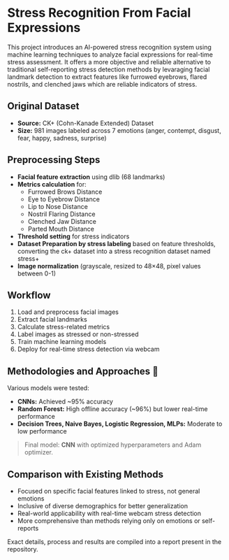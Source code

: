 # Stress Recognition From Facial Expressions 

This project introduces an AI-powered stress recognition system using machine learning techniques to analyze facial expressions for real-time stress assessment. It offers a more objective and reliable alternative to traditional self-reporting stress detection methods by levaraging facial landmark detection to extract features like furrowed eyebrows, flared nostrils, and clenched jaws which are reliable indicators of stress.  

## Original Dataset

- **Source:** CK+ (Cohn-Kanade Extended) Dataset
- **Size:** 981 images labeled across 7 emotions (anger, contempt, disgust, fear, happy, sadness, surprise)

## Preprocessing Steps
- **Facial feature extraction** using dlib (68 landmarks)
- **Metrics calculation** for:
  - Furrowed Brows Distance
  - Eye to Eyebrow Distance
  - Lip to Nose Distance
  - Nostril Flaring Distance
  - Clenched Jaw Distance
  - Parted Mouth Distance
- **Threshold setting** for stress indicators
- **Dataset Preparation by stress labeling** based on feature thresholds, converting the ck+ dataset into a stress recognition dataset named stress+
- **Image normalization** (grayscale, resized to 48×48, pixel values between 0-1)

## Workflow

1. Load and preprocess facial images
2. Extract facial landmarks
3. Calculate stress-related metrics
4. Label images as stressed or non-stressed
5. Train machine learning models
6. Deploy for real-time stress detection via webcam

## Methodologies and Approaches 🧠

Various models were tested:
- **CNNs:** Achieved ~95% accuracy
- **Random Forest:** High offline accuracy (~96%) but lower real-time performance
- **Decision Trees, Naive Bayes, Logistic Regression, MLPs:** Moderate to low performance

> Final model: **CNN** with optimized hyperparameters and Adam optimizer.

## Comparison with Existing Methods

- Focused on specific facial features linked to stress, not general emotions
- Inclusive of diverse demographics for better generalization
- Real-world applicability with real-time webcam stress detection
- More comprehensive than methods relying only on emotions or self-reports

Exact details, process and results are compiled into a report present in the repository. 



